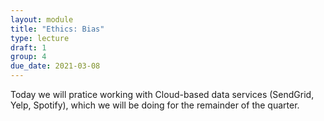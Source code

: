 ```yaml
---
layout: module
title: "Ethics: Bias"
type: lecture
draft: 1
group: 4
due_date: 2021-03-08
---
```


Today we will pratice working with Cloud-based data services (SendGrid, Yelp, Spotify), which we will be doing for the remainder of the quarter.